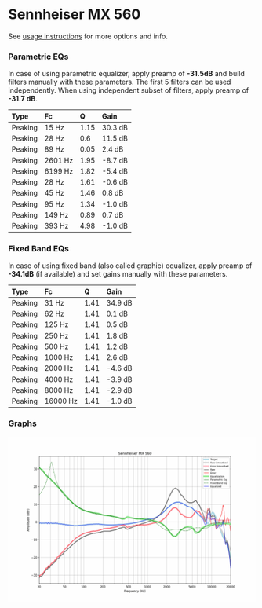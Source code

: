 # Sennheiser MX 560
See [usage instructions](https://github.com/jaakkopasanen/AutoEq#usage) for more options and info.

### Parametric EQs
In case of using parametric equalizer, apply preamp of **-31.5dB** and build filters manually
with these parameters. The first 5 filters can be used independently.
When using independent subset of filters, apply preamp of **-31.7 dB**.

| Type    | Fc      |    Q | Gain    |
|:--------|:--------|:-----|:--------|
| Peaking | 15 Hz   | 1.15 | 30.3 dB |
| Peaking | 28 Hz   | 0.6  | 11.5 dB |
| Peaking | 89 Hz   | 0.05 | 2.4 dB  |
| Peaking | 2601 Hz | 1.95 | -8.7 dB |
| Peaking | 6199 Hz | 1.82 | -5.4 dB |
| Peaking | 28 Hz   | 1.61 | -0.6 dB |
| Peaking | 45 Hz   | 1.46 | 0.8 dB  |
| Peaking | 95 Hz   | 1.34 | -1.0 dB |
| Peaking | 149 Hz  | 0.89 | 0.7 dB  |
| Peaking | 393 Hz  | 4.98 | -1.0 dB |

### Fixed Band EQs
In case of using fixed band (also called graphic) equalizer, apply preamp of **-34.1dB**
(if available) and set gains manually with these parameters.

| Type    | Fc       |    Q | Gain    |
|:--------|:---------|:-----|:--------|
| Peaking | 31 Hz    | 1.41 | 34.9 dB |
| Peaking | 62 Hz    | 1.41 | 0.1 dB  |
| Peaking | 125 Hz   | 1.41 | 0.5 dB  |
| Peaking | 250 Hz   | 1.41 | 1.8 dB  |
| Peaking | 500 Hz   | 1.41 | 1.2 dB  |
| Peaking | 1000 Hz  | 1.41 | 2.6 dB  |
| Peaking | 2000 Hz  | 1.41 | -4.6 dB |
| Peaking | 4000 Hz  | 1.41 | -3.9 dB |
| Peaking | 8000 Hz  | 1.41 | -2.9 dB |
| Peaking | 16000 Hz | 1.41 | -1.0 dB |

### Graphs
![](./Sennheiser%20MX%20560.png)